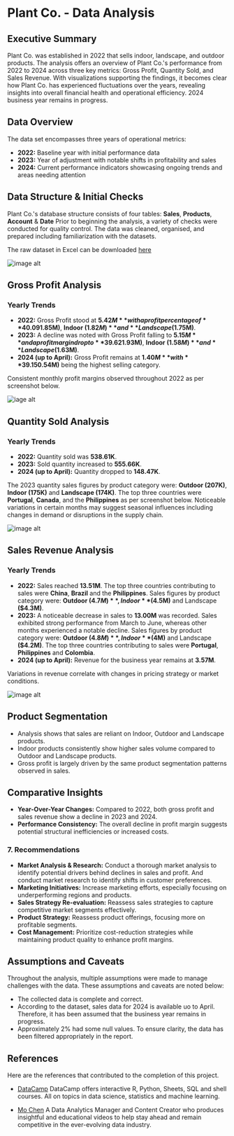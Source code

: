 # Plant Co. - Data Analysis

## Executive Summary
Plant Co. was established in 2022 that sells indoor, landscape, and outdoor products. The analysis offers an overview of Plant Co.'s performance from 2022 to 2024 across three key metrics: Gross Profit, Quantity Sold, and Sales Revenue. With visualizations supporting the findings, it becomes clear how Plant Co. has experienced fluctuations over the years, revealing insights into overall financial health and operational efficiency. 2024 business year remains in progress.

## Data Overview
The data set encompasses three years of operational metrics:
- **2022:** Baseline year with initial performance data
- **2023:** Year of adjustment with notable shifts in profitability and sales
- **2024:** Current performance indicators showcasing ongoing trends and areas needing attention

## Data Structure & Initial Checks

Plant Co.'s database structure consists of four tables: **Sales**, **Products**, **Account** & **Date** Prior to beginning the analysis, a variety of checks were conducted for quality control. The data was cleaned, organised, and prepared including familiarization with the datasets.

The raw dataset in Excel can be downloaded [here](datasets/Plant_Co_Dataset.xlsx)

![image alt](images/ERD_Diagram.PNG)

## Gross Profit Analysis

### Yearly Trends

- **2022:** Gross Profit stood at **$5.42M** with a profit percentage of **40.09%**. The top three countries contributing to profit were **China**, **Brazil** and **Philippines**. Contribution from product category were: **Outdoor ($1.85M)**, **Indoor ($1.82M)** and **Landscape ($1.75M)**.
- **2023:** A decline was noted with Gross Profit falling to **$5.15M** and a profit margin drop to **39.62%**. The top three countries contributing to profit were **Portugal**, **Philippines** and **Canada**. Contribution from product category were: **Outdoor ($1.93M)**, **Indoor ($1.58M)** and **Landscape ($1.63M)**.
- **2024 (up to April):** Gross Profit remains at **$1.40M** with **39.15%** with **Outdoor ($0.54M)** being the highest selling category.
  
Consistent monthly profit margins observed throughout 2022 as per screenshot below. 

![iage alt](images/2022_Gross_Profit.PNG)

## Quantity Sold Analysis

### Yearly Trends

- **2022:** Quantity sold was **538.61K**.
- **2023:** Sold quantity increased to **555.66K**.
- **2024 (up to April):** Quantity dropped to **148.47K**.

The 2023 quantity sales figures by product category were: **Outdoor (207K)**, **Indoor (175K)** and **Landscape (174K)**. The top three countries were **Portugal**, **Canada**, and the **Philippines** as per screenshot below. Noticeable variations in certain months may suggest seasonal influences including changes in demand or disruptions in the supply chain.

![image alt](images/2023_Quantity_Sold.PNG)


## Sales Revenue Analysis

### Yearly Trends

- **2022:** Sales reached **13.51M**. The top three countries contributing to sales were **China**, **Brazil** and the **Philippines**. Sales figures by product category were: **Outdoor ($4.7M)**, Indoor **($4.5M)** and Landscape **($4.3M)**.
- **2023:** A noticeable decrease in sales to **13.00M** was recorded. Sales exhibited strong performance from March to June, whereas other months experienced a notable decline. Sales figures by product category were: **Outdoor ($4.8M)**, Indoor **($4M)** and Landscape **($4.2M)**. The top three countries contributing to sales were **Portugal**, **Philippines** and **Colombia**.
- **2024 (up to April):** Revenue for the business year remains at **3.57M**.

Variations in revenue correlate with changes in pricing strategy or market conditions.

![image alt](images/2023_Sales.PNG)

## Product Segmentation

- Analysis shows that sales are reliant on Indoor, Outdoor and Landscape products.
- Indoor products consistently show higher sales volume compared to Outdoor and Landscape products.
- Gross profit is largely driven by the same product segmentation patterns observed in sales.

## Comparative Insights

- **Year-Over-Year Changes:** Compared to 2022, both gross profit and sales revenue show a decline in 2023 and 2024.
- **Performance Consistency:** The overall decline in profit margin suggests potential structural inefficiencies or increased costs.
  
### 7. Recommendations

- **Market Analysis & Research:** Conduct a thorough market analysis to identify potential drivers behind declines in sales and profit. And  conduct market research to identify shifts in customer preferences.
- **Marketing Initiatives:** Increase marketing efforts, especially focusing on underperforming regions and products.
- **Sales Strategy Re-evaluation:** Reassess sales strategies to capture competitive market segments effectively.
- **Product Strategy:** Reassess product offerings, focusing more on profitable segments.
- **Cost Management:** Prioritize cost-reduction strategies while maintaining product quality to enhance profit margins.

## Assumptions and Caveats

Throughout the analysis, multiple assumptions were made to manage challenges with the data. These assumptions and caveats are noted below:
- The collected data is complete and correct.
- According to the dataset, sales data for 2024 is available uo to April. Therefore, it has been assumed that the business year remains in progress.
- Approximately 2% had some null values. To ensure clarity, the data has been filtered appropriately in the report.

## References 

Here are the references that contributed to the completion of this project.

- [DataCamp](https://www.datacamp.com/) DataCamp offers interactive R, Python, Sheets, SQL and shell courses. All on topics in data science, statistics and machine learning.
  
- [Mo Chen](https://www.youtube.com/@mo-chen) A Data Analytics Manager and Content Creator who produces insightful and educational videos to help stay ahead and remain competitive in the ever-evolving data industry.


